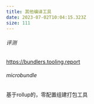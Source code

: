 ```yaml
---
title: 其他编译工具
date: 2023-07-02T10:04:15.323Z
size: 111
---
```

###### 评测
https://bundlers.tooling.report
###### microbundle
基于rollup的，零配置组建打包工具

